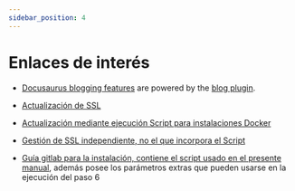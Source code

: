 ```yaml
---
sidebar_position: 4
---
```


# Enlaces de interés


- [Docusaurus blogging features](https://docusaurus.io/docs/blog) are powered by the [blog plugin](https://docusaurus.io/docs/api/plugins/@docusaurus/plugin-content-blog).

- [Actualización de SSL](https://gitlab.com/b.mendoza/facturadorpro3/-/snippets/1955372)

- [Actualización mediante ejecución Script para instalaciones Docker](https://gitlab.com/b.mendoza/facturadorpro3/-/wikis/Script-Update-Docker)

- [Gestión de SSL independiente, no el que incorpora el Script](https://support.google.com/drive/answer/6283888)

- [Guía gitlab para la instalación, contiene el script usado en el presente manual](https://gitlab.com/b.mendoza/facturadorpro3/-/snippets/1971490), además posee los parámetros extras que pueden usarse en la ejecución del paso 6
